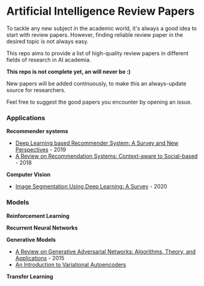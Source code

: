 # Artificial Intelligence Review Papers

To tackle any new subject in the academic world, it's always a good idea to start with review papers. However, finding reliable review paper in the desired topic is not always easy.

This repo aims to provide a list of high-quality review papers in different fields of research in AI academia.

**This repo is not complete yet, an will never be :)**

New papers will be added continuously, to make this an always-update source for researchers.

Feel free to suggest the good papers you encounter by opening an issue.


### Applications
**Recommender systems**
* [Deep Learning based Recommender System: A Survey and New Perspectives](https://arxiv.org/abs/1707.07435) - 2019
* [A Review on Recommendation Systems: Context-aware to Social-based](https://arxiv.org/abs/1811.11866) - 2018

**Computer Vision**
* [Image Segmentation Using Deep Learning: A Survey](https://arxiv.org/abs/2001.05566) - 2020



### Models
**Reinforcement Learning**

**Recurrent Neural Networks**

**Generative Models**
* [A Review on Generative Adversarial Networks: Algorithms, Theory, and Applications](https://arxiv.org/abs/2001.06937) - 2015
* [An Introduction to Variational Autoencoders](https://arxiv.org/abs/1906.02691)

**Transfer Learning**

